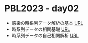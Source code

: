 # PBL2023 - day02

- 感染の時系列データ解析の基本 [URL](https://colab.research.google.com/github/daiki-matsunaga/pbl2023/blob/main/day04/practice4.ipynb "link") 
- 時系列データの相関基礎 [URL](https://colab.research.google.com/github/daiki-matsunaga/pbl2023/blob/main/day04/correl.ipynb "link") 
- 時系列データの自己相関解析 [URL](https://colab.research.google.com/github/daiki-matsunaga/pbl2023/blob/main/day04/autocorrel.ipynb "link") 
